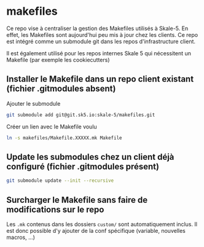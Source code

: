 # makefiles

Ce repo vise à centraliser la gestion des Makefiles utilisés à Skale-5. En effet, les Makefiles sont aujourd'hui peu mis à jour chez les clients.
Ce repo est intégré comme un submodule git dans les repos d'infrastructure client.

Il est également utilisé pour les repos internes Skale 5 qui nécessitent un Makefile (par exemple les cookiecutters)

## Installer le Makefile dans un repo client existant (fichier .gitmodules absent)

Ajouter le submodule

```bash
git submodule add git@git.sk5.io:skale-5/makefiles.git
```

Créer un lien avec le Makefile voulu

```bash
ln -s makefiles/Makefile.XXXXX.mk Makefile
```


## Update les submodules chez un client déjà configuré (fichier .gitmodules présent)

```bash
git submodule update --init --recursive
```

## Surcharger le Makefile sans faire de modifications sur le repo

Les `.mk` contenus dans les dossiers `custom/` sont automatiquement inclus. Il est donc possible d'y ajouter de la conf spécifique (variable, nouvelles macros, ...)
